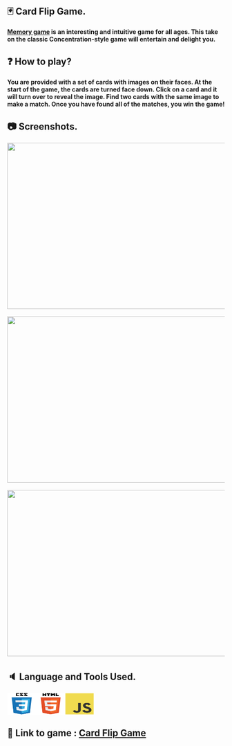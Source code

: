 ## 🃏 Card Flip Game.

**[Memory game]( https://anshika1806.github.io/CardFlip_Game/) is an interesting and intuitive game for all ages. This take on the classic Concentration-style game will entertain and delight you.** 

## ❓ How to play?
**You are provided with a set of cards with images on their faces. At the start of the game, the cards are turned face down. Click on a card and it will turn over to reveal the image. Find two cards with the same image to make a match. Once you have found all of the matches, you win the game!**

## 📷 Screenshots.
<p align= "center"><img src="https://user-images.githubusercontent.com/51878265/135973305-a92150bc-c839-4845-b4aa-deaea8b8456e.png" width="683" height="384"></p>
<p align= "center"><img src="https://user-images.githubusercontent.com/71388350/136440690-85b114a3-fa63-479a-86da-2546e44546c6.png" width="683" height="384"></p>

<p align= "center"><img src="https://user-images.githubusercontent.com/51878265/135973314-821db357-367d-4a17-a453-554a159b9460.png" width="683" height="384"></p>

## 🔈 Language and Tools Used.
<img align="center" src="https://raw.githubusercontent.com/devicons/devicon/master/icons/css3/css3-original-wordmark.svg" alt="CSS" height="50" width="67"/><img align="center" src="https://raw.githubusercontent.com/devicons/devicon/master/icons/html5/html5-original-wordmark.svg" alt="HTML" height="50" width="67"/><img align="center" src="https://raw.githubusercontent.com/devicons/devicon/master/icons/javascript/javascript-original.svg" alt="CSS" height="50" width="67"/>

## 🔗 Link to game : [Card Flip Game](https://anshika1806.github.io/CardFlip_Game/) 

